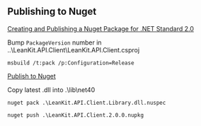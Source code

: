 ## Publishing to Nuget

[Creating and Publishing a Nuget Package for .NET Standard 2.0](https://docs.microsoft.com/en-us/nuget/guides/create-net-standard-packages-vs2017)

Bump `PackageVersion` number in ..\LeanKit.API.Client\LeanKit.API.Client.csproj

```
msbuild /t:pack /p:Configuration=Release
```

[Publish to Nuget](https://docs.microsoft.com/en-us/nuget/create-packages/publish-a-package)

Copy latest .dll into .\lib\net40

`nuget pack .\LeanKit.API.Client.Library.dll.nuspec`

`nuget push .\LeanKit.API.Client.2.0.0.nupkg`